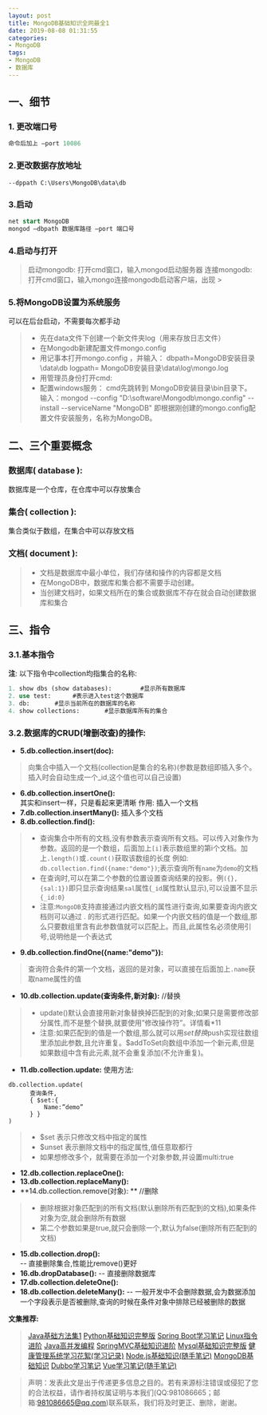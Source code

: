```yaml
---
layout: post
title: MongoDB基础知识全网最全1
date: 2019-08-08 01:31:55
categories:
- MongoDB
tags:
- MongoDB
- 数据库
---
```

## 一、细节
### 1. 更改端口号
``` sql
命令后加上 –port 10086
```
### 2.更改数据存放地址
``` nosql
--dppath C:\Users\MongoDB\data\db
```
### 3.启动
``` sql
net start MongoDB
mongod –dbpath 数据库路径 –port 端口号
```
### 4.启动与打开
> 启动mongodb: 打开cmd窗口，输入mongod启动服务器
连接mongodb: 打开cmd窗口，输入mongo连接mongodb启动客户端，出现 >

### 5.将MongoDB设置为系统服务
可以在后台启动，不需要每次都手动
> - 先在data文件下创建一个新文件夹log（用来存放日志文件）
> - 在Mongodb新建配置文件mongo.config
> - 用记事本打开mongo.config  ，并输入：
dbpath=MongoDB安装目录\data\db
 logpath= MongoDB安装目录\data\log\mongo.log
> - 用管理员身份打开cmd:
> - 配置windows服务：
cmd先跳转到 MongoDB安装目录\bin目录下。
输入：mongod --config "D:\software\Mongodb\mongo.config" --install --serviceName "MongoDB"
即根据刚创建的mongo.config配置文件安装服务，名称为MongoDB。

## 二、三个重要概念
### 数据库( database ): 
数据库是一个仓库，在仓库中可以存放集合
### 集合( collection ): 
集合类似于数组，在集合中可以存放文档
### 文档( document ): 
> - 文档是数据库中最小单位，我们存储和操作的内容都是文档
> - 在MongoDB中，数据库和集合都不需要手动创建。
> - 当创建文档时，如果文档所在的集合或数据库不存在就会自动创建数据库和集合
## 三、指令
### 3.1.基本指令
**注**: 以下指令中collection均指集合的名称:
``` sql
1. show dbs (show databases):        #显示所有数据库
2. use test:      #表示进入test这个数据库
3. db:       #显示当前所在的数据库的名称
4. show collections:       #显示数据库所有的集合
```
### 3.2.数据库的CRUD(增删改查)的操作:
- **5.db.collection.insert(doc):**  
> 向集合中插入一个文档(collection是集合的名称)(参数是数组即插入多个。插入时会自动生成一个_id,这个值也可以自己设置)

- **6.db.collection.insertOne():**      
其实和insert一样，只是看起来更清晰
作用: 插入一个文档
- **7.db.collection.insertMany():**    插入多个文档
- **8.db.collection.find():**  
> - 查询集合中所有的文档,没有参数表示查询所有文档。可以传入对象作为参数。返回的是一个数组，后面加上`[i]`表示数组里的第i个文档。加上`.length()`或`.count()`获取该数组的长度
例如: `db.collection.find({name:"demo"})`;表示查询所有`name`为`demo`的文档
> - 在查询时,可以在第二个参数的位置设置查询结果的投影。例`({},{sal:1})`即只显示查询结果`sal`属性(`_id`属性默认显示),可以设置不显示`{_id:0}`
> - 注意:`MongoDB`支持直接通过内嵌文档的属性进行查询,如果要查询内嵌文档则可以通过 . 的形式进行匹配。如果一个内嵌文档的值是一个数组,那么只要数组里含有此参数值就可以匹配上。而且,此属性名必须使用引号,说明他是一个表达式

- **9.db.collection.findOne({name:"demo"}):**
> 查询符合条件的第一个文档，返回的是对象，可以直接在后面加上`.name`获取name属性的值
- **10.db.collection.update(查询条件,新对象):**     //替换
> - update()默认会直接用新对象替换掉匹配到的对象;如果只是需要修改部分属性,而不是整个替换,就要使用”修改操作符”。详情看*11
> - 注意:如果匹配到的值是一个数组,那么就可以用$set替换$push实现往数组里添加此参数,且允许重复。$addToSet向数组中添加一个新元素,但是如果数组中含有此元素,就不会重复添加(不允许重复)。
- **11.db.collection.update:**
使用方法:
``` nosql
db.collection.update(
      查询条件,
      { $set:{
          Name:”demo”
      } }
)
```
> - $set 表示只修改文档中指定的属性
> - $unset 表示删除文档中的指定属性,值任意取都行
> - 如果想修改多个，就需要在添加一个对象参数,并设置multi:true
- **12.db.collection.replaceOne():**
- **13.db.collection.replaceMany():**
- **14.db.collection.remove(对象): **       //删除
> - 删除根据对象匹配到的所有文档(默认删除所有匹配到的文档),如果条件对象为空,就会删除所有数据
> - 第二个参数如果是true,就只会删除一个,默认为false(删除所有匹配到的文档)
- **15.db.collection.drop():**  
                  -- 直接删除集合,性能比remove()更好
- **16.db.dropDatabase():**
                -- 直接删除数据库
- **17.db.collection.deleteOne():**
- **18.db.collection.deleteMany():**
-- 一般开发中不会删除数据,会为数据添加一个字段表示是否被删除,查询的时候在条件对象中排除已经被删除的数据

**文集推荐:**
> [Java基础方法集1](https://www.jianshu.com/nb/35411761)
> [Python基础知识完整版](https://www.jianshu.com/nb/35412583)
> [Spring Boot学习笔记](https://www.jianshu.com/nb/35490047)
> [Linux指令进阶](https://www.jianshu.com/nb/35411158)
> [Java高并发编程](https://www.jianshu.com/nb/35701647)
> [SpringMVC基础知识进阶](https://www.jianshu.com/nb/36348245)
> [Mysql基础知识完整版](https://www.jianshu.com/nb/36768953)
> [健康管理系统学习花絮(学习记录)](https://www.jianshu.com/nb/36626677)
> [Node.js基础知识(随手笔记)](https://www.jianshu.com/nb/36852271)
> [MongoDB基础知识](https://www.jianshu.com/nb/36850994)
> [Dubbo学习笔记](https://www.jianshu.com/nb/36474207)
> [Vue学习笔记(随手笔记)](https://www.jianshu.com/nb/35411638)

> 声明：发表此文是出于传递更多信息之目的。若有来源标注错误或侵犯了您的合法权益，请作者持权属证明与本我们(QQ:981086665；邮箱:981086665@qq.com)联系联系，我们将及时更正、删除，谢谢。
